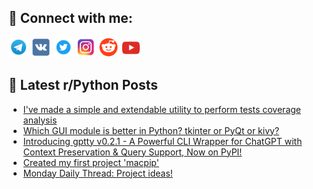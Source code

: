 ## 🔎 Connect with me:
[<img src="https://github.com/bullbesh/bullbesh/blob/main/images/Telegram.png" width="32" height="32" />](https://t.me/bullbesh)
[<img src="https://github.com/bullbesh/bullbesh/blob/main/images/VK.png" width="32" height="32" />](https://vk.com/bullbesh)
[<img src="https://github.com/bullbesh/bullbesh/blob/main/images/Twitter.png" width="32" height="32" />](https://twitter.com/bullbesh1)
[<img src="https://github.com/bullbesh/bullbesh/blob/main/images/Instagram.png" width="32" height="32" />](https://www.instagram.com/bullbesh)
[<img src="https://github.com/bullbesh/bullbesh/blob/main/images/Reddit.png" width="32" height="32" />](https://www.reddit.com/user/bullbesh)
[<img src="https://github.com/bullbesh/bullbesh/blob/main/images/YouTube.png" width="32" height="32" />](https://www.youtube.com/channel/UCtfjRs6uzgq5mfm8S06WTcg)

## 📕 Latest r/Python Posts
<!-- BLOG-POST-LIST:START -->
- [I&#39;ve made a simple and extendable utility to perform tests coverage analysis](https://www.reddit.com/r/Python/comments/123do9n/ive_made_a_simple_and_extendable_utility_to/)
- [Which GUI module is better in Python? tkinter or PyQt or kivy?](https://www.reddit.com/r/Python/comments/123b6x2/which_gui_module_is_better_in_python_tkinter_or/)
- [Introducing gptty v0.2.1 - A Powerful CLI Wrapper for ChatGPT with Context Preservation &amp; Query Support, Now on PyPI!](https://www.reddit.com/r/Python/comments/123aiqk/introducing_gptty_v021_a_powerful_cli_wrapper_for/)
- [Created my first project &#39;macpip&#39;](https://www.reddit.com/r/Python/comments/12366xj/created_my_first_project_macpip/)
- [Monday Daily Thread: Project ideas!](https://www.reddit.com/r/Python/comments/1234ii2/monday_daily_thread_project_ideas/)
<!-- BLOG-POST-LIST:END -->
